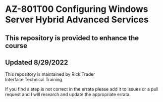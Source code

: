 # AZ-801T00 Configuring Windows Server Hybrid Advanced Services
## This repository is provided to enhance the course
## Updated 8/29/2022

This repository is maintained by Rick Trader<br>
Interface Technical Training

If you find a step is not correct in the errata please add it to issues or a pull request and I will research and update the appropriate errata.
